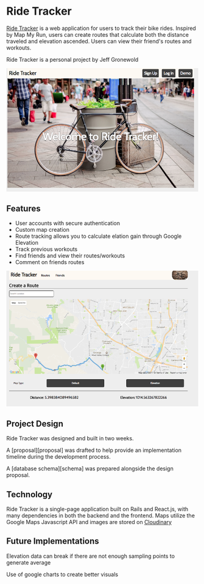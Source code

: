 # Ride Tracker

[Ride Tracker][ride] is a web application for users to track their bike rides. Inspired by Map My Run, users can create routes that calculate both the distance traveled and elevation ascended. Users can view their friend's routes and workouts.

Ride Tracker is a personal project by Jeff Gronewold

![Splash][home_page]

## Features

- User accounts with secure authentication
- Custom map creation
- Route tracking allows you to calculate elation gain through Google Elevation
- Track previous workouts
- Find friends and view their routes/workouts
- Comment on friends routes

![demo map][map]

## Project Design

Ride Tracker was designed and built in two weeks.

A [proposal][proposal] was drafted to help provide an implementation timeline during the development process.

A [database schema][schema] was prepared alongside the design proposal.

## Technology

Ride Tracker is a single-page application built on Rails and React.js, with many dependencies in both the backend and the frontend. Maps utilize the Google Maps Javascript API and images are stored on [Cloudinary][cloudinary]


## Future Implementations

Elevation data can break if there are not enough sampling points to generate average

Use of google charts to create better visuals



[ride]: https://mapmyhike.herokuapp.com/#/welcome/home
[home_page]: ./docs/Splash.png "Splash page"
[map]: ./docs/map_image.png
[cloudinary]: http://cloudinary.com/
